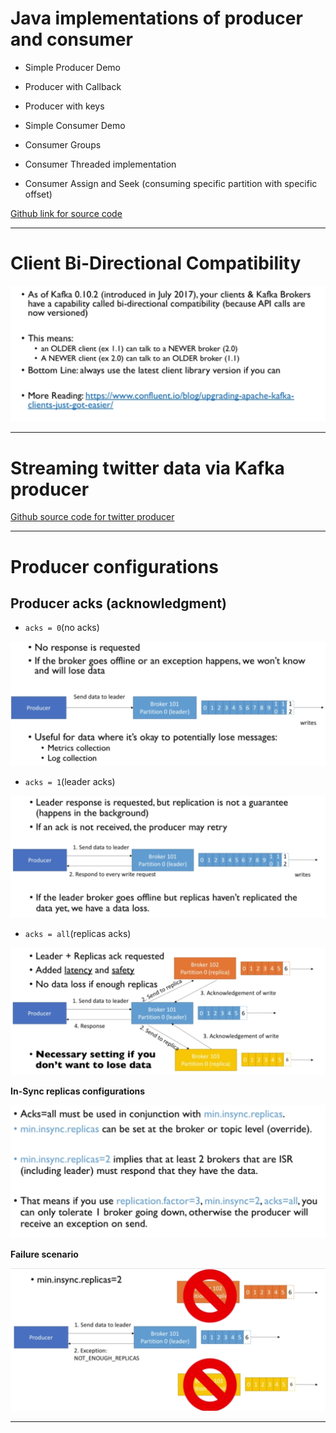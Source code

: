 # Java implementations of producer and consumer

- Simple Producer Demo

- Producer with Callback

- Producer with keys

- Simple Consumer Demo

- Consumer Groups

- Consumer Threaded implementation

- Consumer Assign and Seek (consuming specific partition with specific offset)

[Github link for source code](https://github.com/simplesteph/kafka-beginners-course/tree/master/kafka-basics/src/main/java/kafka/tutorial1)

---

# Client Bi-Directional Compatibility

![bidirectional-compatibility.png](./images/bidirectional-compatibility.png)

---

# Streaming twitter data via Kafka producer

[Github source code for twitter producer](https://github.com/simplesteph/kafka-beginners-course/tree/master/kafka-producer-twitter/src/main/java/kafka/tutorial2)

---

# Producer configurations

## Producer acks (acknowledgment)

- `acks = 0`(no acks)

![producer_acks.png](./images/producer_acks.png)

- `acks = 1`(leader acks)

![producer_acks_1.png](./images/producer_acks_1.png)

- `acks = all`(replicas acks)

![producer_acks_all.png](./images/producer_acks_all.png)

**In-Sync replicas configurations**

![acks_all_min_insync.png](./images/acks_all_min_insync.png)

**Failure scenario**

![acks_all_min_insync_fail_scenario.png](./images/acks_all_min_insync_fail_scenario.png)


















---
